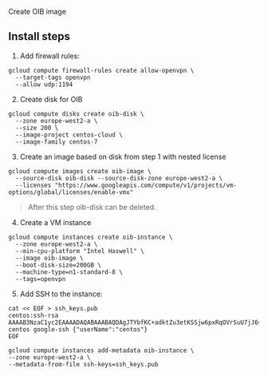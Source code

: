 Create OIB image

## Install steps

1. Add firewall rules:

```
gcloud compute firewall-rules create allow-openvpn \
  --target-tags openvpn
  --allow udp:1194
```


2. Create disk for OIB

```
gcloud compute disks create oib-disk \
  --zone europe-west2-a \
  --size 200 \
  --image-project centos-cloud \
  --image-family centos-7
```

3. Create an image based on disk from step 1 with nested license 

```
gcloud compute images create oib-image \
  --source-disk oib-disk --source-disk-zone europe-west2-a \
  --licenses "https://www.googleapis.com/compute/v1/projects/vm-options/global/licenses/enable-vmx"
```

> After this step oib-disk can be deleted.

4. Create a VM instance

```
gcloud compute instances create oib-instance \
  --zone europe-west2-a \
  --min-cpu-platform "Intel Haswell" \
  --image oib-image \
  --boot-disk-size=200GB \
  --machine-type=n1-standard-8 \
  --tags=openvpn
```

5. Add SSH to the instance:

```
cat << EOF > ssh_keys.pub
centos:ssh-rsa AAAAB3NzaC1yc2EAAAADAQABAAABAQDAgJTYbfKC+adktZu3etKSSjw6pxRqOVrSuU7jJ6+ssFLLftbxi5YJL8ITllmfChZnqJecGiBFotbzr5WekGX8ROqSHT1p984bX0hJRjrsxPLirnX/bqYGoQudse3F/D6bUlkusA/t4ZFFibkOFiDp0kwpOa/Ch4sQAqiYacqO2/KBKRf5r6xTgdQyUt9GnQ7iZCOz5oaky889z37Jjy1J3EiAej8sRxKo+4b5rNke+YozCpoF/c7IORpgguVW5sBI5af7jfRJwWpTq4UoGiiIHc47qJVbl7PPJUfVtx4mswiS3LifgYf/N+/ohWpf/ERKsp0SRIDuS8tAIvTFkoYb centos google-ssh {"userName":"centos"}
EOF

gcloud compute instances add-metadata oib-instance \
--zone europe-west2-a \
--metadata-from-file ssh-keys=ssh_keys.pub
```

